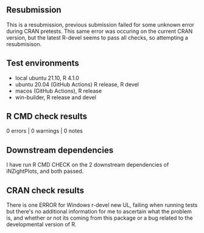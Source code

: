 ## Resubmission

This is a resubmission, previous submission failed for some unknown error during CRAN pretests. This same error was occuring on the current CRAN version, but the latest R-devel seems to pass all checks, so attempting a resubmisison.

## Test environments

- local ubuntu 21.10, R 4.1.0
- ubuntu 20.04 (GitHub Actions) R release, R devel
- macos (GitHub Actions), R release
- win-builder, R release and devel

## R CMD check results

0 errors | 0 warnings | 0 notes

## Downstream dependencies

I have run R CMD CHECK on the 2 downstream dependencies of iNZightPlots, and both passed.

## CRAN check results

There is one ERROR for Windows r-devel new UL, failing when running tests but there's no additional information for me to ascertain what the problem is, and whether or not its coming from this package or a bug related to the developmental version of R.
